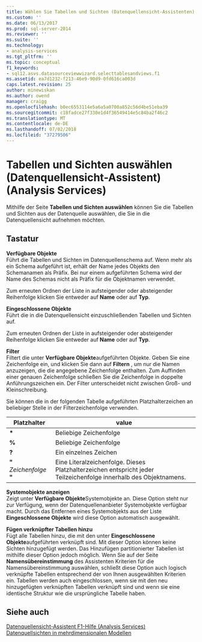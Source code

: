 ```yaml
---
title: Wählen Sie Tabellen und Sichten (Datenquellensicht-Assistenten) (Analysis Services) | Microsoft-Dokumentation
ms.custom: ''
ms.date: 06/13/2017
ms.prod: sql-server-2014
ms.reviewer: ''
ms.suite: ''
ms.technology:
- analysis-services
ms.tgt_pltfrm: ''
ms.topic: conceptual
f1_keywords:
- sql12.asvs.datasourceviewwizard.selecttablesandviews.f1
ms.assetid: ea7d1232-f213-46e9-90d9-0fd616ca003d
caps.latest.revision: 25
author: minewiskan
ms.author: owend
manager: craigg
ms.openlocfilehash: b0ec6553114e5a6a5a0700a852c56d4be51eba39
ms.sourcegitcommit: c18fadce27f330e1d4f36549414e5c84ba2f46c2
ms.translationtype: MT
ms.contentlocale: de-DE
ms.lasthandoff: 07/02/2018
ms.locfileid: "37279506"
---
```

# <a name="select-tables-and-views-data-source-view-wizard-analysis-services"></a>Tabellen und Sichten auswählen (Datenquellensicht-Assistent) (Analysis Services)
  Mithilfe der Seite **Tabellen und Sichten auswählen** können Sie die Tabellen und Sichten aus der Datenquelle auswählen, die Sie in die Datenquellensicht aufnehmen möchten.  
  
## <a name="options"></a>Tastatur  
 **Verfügbare Objekte**  
 Führt die Tabellen und Sichten im Datenquellenschema auf. Wenn mehr als ein Schema aufgeführt ist, erhält der Name jedes Objekts den Schemanamen als Präfix. Bei nur einem aufgeführten Schema wird der Name des Schemas nicht als Präfix für die Objektnamen verwendet.  
  
 Zum erneuten Ordnen der Liste in aufsteigender oder absteigender Reihenfolge klicken Sie entweder auf **Name** oder auf **Typ**.  
  
 **Eingeschlossene Objekte**  
 Führt die in die Datenquellensicht einzuschließenden Tabellen und Sichten auf.  
  
 Zum erneuten Ordnen der Liste in aufsteigender oder absteigender Reihenfolge klicken Sie entweder auf **Name** oder auf **Typ**.  
  
 **Filter**  
 Filtert die unter **Verfügbare Objekte**aufgeführten Objekte. Geben Sie eine Zeichenfolge ein, und klicken Sie dann auf **Filtern** , um nur die Namen anzuzeigen, die die angegebene Zeichenfolge enthalten. Zum Auffinden einer genauen Zeichenfolge schließen Sie die Zeichenfolge in doppelte Anführungszeichen ein. Der Filter unterscheidet nicht zwischen Groß- und Kleinschreibung.  
  
 Sie können die in der folgenden Tabelle aufgeführten Platzhalterzeichen an beliebiger Stelle in der Filterzeichenfolge verwenden.  
  
|Platzhalter|value|  
|------------------------|-----------|  
|**\***|Beliebige Zeichenfolge|  
|**%**|Beliebige Zeichenfolge|  
|**?**|Ein einzelnes Zeichen|  
|**"** *Zeichenfolge* **"**|Eine Literalzeichenfolge. Dieses Platzhalterzeichen entspricht jeder Teilzeichenfolge innerhalb des Objektnamens.|  
  
 **Systemobjekte anzeigen**  
 Zeigt unter **Verfügbare Objekte**Systemobjekte an. Diese Option steht nur zur Verfügung, wenn der Datenquellenanbieter Systemobjekte verfügbar macht. Durch das Entfernen eines Systemobjekts aus der Liste **Eingeschlossene Objekte** wird diese Option automatisch ausgewählt.  
  
 **Fügen verknüpfter Tabellen hinzu**  
 Fügt alle Tabellen hinzu, die mit den unter **Eingeschlossene Objekte**aufgeführten verknüpft sind. Mit dieser Option können keine Sichten hinzugefügt werden. Das Hinzufügen partitionierter Tabellen ist mithilfe dieser Option jedoch möglich. Wenn Sie auf der Seite **Namensübereinstimmung** des Assistenten Kriterien für die Namensübereinstimmung auswählen, schließt diese Option auch logisch verknüpfte Tabellen entsprechend der von Ihnen ausgewählten Kriterien ein. Tabellen werden auch eingeschlossen, wenn sie mit den neu hinzugefügten verknüpften Tabellen verknüpft sind und wenn sie eine identische Struktur wie die ursprüngliche Tabelle haben.  
  
## <a name="see-also"></a>Siehe auch  
 [Datenquellensicht-Assistent F1-Hilfe &#40;Analysis Services&#41;](data-source-view-wizard-f1-help-analysis-services.md)   
 [Datenquellsichten in mehrdimensionalen Modellen](multidimensional-models/data-source-views-in-multidimensional-models.md)  
  
  
